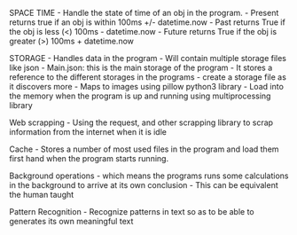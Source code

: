 SPACE TIME
    - Handle the state of time of an obj in the program.
    - Present returns true if an obj is within 100ms +/- datetime.now
    - Past returns True if the obj is less (<) 100ms - datetime.now
    - Future returns True if the obj is greater (>) 100ms + datetime.now

STORAGE
    - Handles data in the program
    - Will contain multiple storage files like json
    - Main.json: this is the main storage of the program
        - It stores a reference to the different storages in the programs
    - create a storage file as it discovers more
    - Maps to images using pillow python3 library
    - Load into the memory when the program is up and running using multiprocessing library

Web scrapping
    - Using the request, and other scrapping library to scrap information from the internet when it is idle
 
Cache
    - Stores a number of most used files in the program and load them first hand when the program starts running.

Background operations
    - which means the programs runs some calculations in the background to arrive at its own conclusion
    - This can be equivalent the human taught

Pattern Recognition
    - Recognize patterns in text so as to be able to generates its own meaningful text
